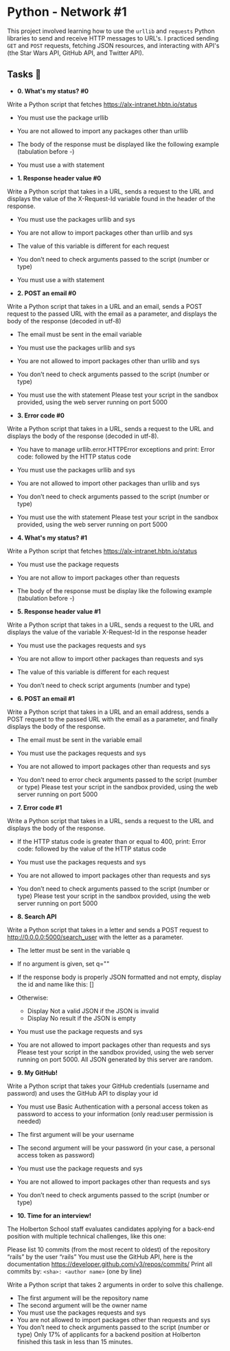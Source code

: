 # Python - Network #1

This project involved learning how to use the `urllib` and `requests` Python
libraries to send and receive HTTP messages to URL's. I practiced sending `GET`
and `POST` requests, fetching JSON resources, and interacting with API's (the
Star Wars API, GitHub API, and Twitter API).

## Tasks :page_with_curl:

* **0. What's my status? #0**

Write a Python script that fetches https://alx-intranet.hbtn.io/status

* You must use the package urllib
* You are not allowed to import any packages other than urllib
* The body of the response must be displayed like the following example (tabulation before -)
* You must use a with statement

* **1. Response header value #0**

Write a Python script that takes in a URL, sends a request to the URL and displays the value of the X-Request-Id variable found in the header of the response.

* You must use the packages urllib and sys
* You are not allow to import packages other than urllib and sys
* The value of this variable is different for each request
* You don’t need to check arguments passed to the script (number or type)
* You must use a with statement

* **2. POST an email #0**

Write a Python script that takes in a URL and an email, sends a POST request to the passed URL with the email as a parameter, and displays the body of the response (decoded in utf-8)

* The email must be sent in the email variable
* You must use the packages urllib and sys
* You are not allowed to import packages other than urllib and sys
* You don’t need to check arguments passed to the script (number or type)
* You must use the with statement
Please test your script in the sandbox provided, using the web server running on port 5000

* **3. Error code #0**

Write a Python script that takes in a URL, sends a request to the URL and displays the body of the response (decoded in utf-8).

* You have to manage urllib.error.HTTPError exceptions and print: Error code: followed by the HTTP status code
* You must use the packages urllib and sys
* You are not allowed to import other packages than urllib and sys
* You don’t need to check arguments passed to the script (number or type)
* You must use the with statement
Please test your script in the sandbox provided, using the web server running on port 5000

* **4. What's my status? #1**

Write a Python script that fetches https://alx-intranet.hbtn.io/status

* You must use the package requests
* You are not allow to import packages other than requests
* The body of the response must be display like the following example (tabulation before -)

* **5. Response header value #1**

Write a Python script that takes in a URL, sends a request to the URL and displays the value of the variable X-Request-Id in the response header

* You must use the packages requests and sys
* You are not allow to import other packages than requests and sys
* The value of this variable is different for each request
* You don’t need to check script arguments (number and type)

* **6. POST an email #1**

Write a Python script that takes in a URL and an email address, sends a POST request to the passed URL with the email as a parameter, and finally displays the body of the response.

* The email must be sent in the variable email
* You must use the packages requests and sys
* You are not allowed to import packages other than requests and sys
* You don’t need to error check arguments passed to the script (number or type)
Please test your script in the sandbox provided, using the web server running on port 5000

* **7. Error code #1**

Write a Python script that takes in a URL, sends a request to the URL and displays the body of the response.

* If the HTTP status code is greater than or equal to 400, print: Error code: followed by the value of the HTTP status code
* You must use the packages requests and sys
* You are not allowed to import packages other than requests and sys
* You don’t need to check arguments passed to the script (number or type)
Please test your script in the sandbox provided, using the web server running on port 5000

* **8. Search API**

Write a Python script that takes in a letter and sends a POST request to http://0.0.0.0:5000/search_user with the letter as a parameter.

* The letter must be sent in the variable q
* If no argument is given, set q=""
* If the response body is properly JSON formatted and not empty, display the id and name like this: [<id>] <name>
* Otherwise:
	* Display Not a valid JSON if the JSON is invalid
	* Display No result if the JSON is empty
* You must use the package requests and sys
* You are not allowed to import packages other than requests and sys
Please test your script in the sandbox provided, using the web server running on port 5000. All JSON generated by this server are random.

* **9. My GitHub!**

Write a Python script that takes your GitHub credentials (username and password) and uses the GitHub API to display your id

* You must use Basic Authentication with a personal access token as password to access to your information (only read:user permission is needed)
* The first argument will be your username
* The second argument will be your password (in your case, a personal access token as password)
* You must use the package requests and sys
* You are not allowed to import packages other than requests and sys
* You don’t need to check arguments passed to the script (number or type)

* **10. Time for an interview!**

The Holberton School staff evaluates candidates applying for a back-end position with multiple technical challenges, like this one:

Please list 10 commits (from the most recent to oldest) of the repository “rails” by the user “rails”
You must use the GitHub API, here is the documentation https://developer.github.com/v3/repos/commits/
Print all commits by: `<sha>: <author name>` (one by line)

Write a Python script that takes 2 arguments in order to solve this challenge.

* The first argument will be the repository name
* The second argument will be the owner name
* You must use the packages requests and sys
* You are not allowed to import packages other than requests and sys
* You don’t need to check arguments passed to the script (number or type)
Only 17% of applicants for a backend position at Holberton finished this task in less than 15 minutes.
